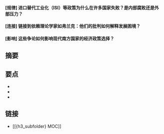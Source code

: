 #### [规律] 进口替代工业化（ISI）等政策为什么在许多国家失败？是内部腐败还是外部压力？


#### [连接] 链接到依赖理论学家如弗兰克：他们的批判如何解释发展困境？


#### [影响] 这些争论如何影响现代南方国家的经济政策选择？


## 摘要


## 要点

- 
- 
- 

## 链接

- [[{h3_subfolder} MOC]]
